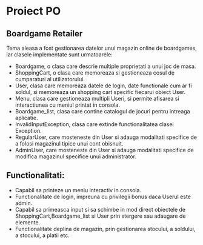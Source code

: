 # Proiect PO 
## Boardgame Retailer



Tema aleasa a fost gestionarea datelor unui magazin online de boardgames, iar clasele implementate sunt urmatoarele:

- Boardgame, o clasa care descrie multiple proprietati a unui joc de masa.
- ShoppingCart, o clasa care memoreaza si gestioneaza cosul de cumparaturi al utilizatorului.
- User, clasa care memoreaza datele de login, date functionale cum ar fi soldul, si memoreaza un shopping cart specific fiecarui obiect User.
- Menu, clasa care gestioneaza multipli Useri, si permite afisarea si interactiunea cu meniul printat in consola.
- Boardgame_list, clasa care contine catalogul de jocuri pentru intreaga aplicatie.
- InvalidInputException, clasa care extinde functionalitatea clasei Exception.
- RegularUser, care mosteneste din User si adauga modalitati specifice de a folosi magazinul tipice unui cont obisnuit.
- AdminUser, care mosteneste din User si adauga modalitati specifice de modifica magazinul specifice unui administrator.

## Functionalitati:

- Capabil sa printeze un meniu interactiv in consola.
- Functionalitate de login, impreuna cu privilegii bonus daca Userul este admin.
- Capabil sa primeasca input si sa schimbe in mod direct obiectele de ShoppingCart,Boardgame_list si User prin stergere sau adaugare de elemente.
- Functionalitate deplina de magazin, prin gestionarea stocului, a soldului, a stocului, a platii etc.

[//]: # (These are reference links used in the body of this note and get stripped out when the markdown processor does its job. There is no need to format nicely because it shouldn't be seen. Thanks SO - http://stackoverflow.com/questions/4823468/store-comments-in-markdown-syntax)

[dill]: <https://github.com/joemccann/dillinger>
[git-repo-url]: <https://github.com/joemccann/dillinger.git>
[john gruber]: <http://daringfireball.net>
[df1]: <http://daringfireball.net/projects/markdown/>
[markdown-it]: <https://github.com/markdown-it/markdown-it>
[Ace Editor]: <http://ace.ajax.org>
[node.js]: <http://nodejs.org>
[Twitter Bootstrap]: <http://twitter.github.com/bootstrap/>
[jQuery]: <http://jquery.com>
[@tjholowaychuk]: <http://twitter.com/tjholowaychuk>
[express]: <http://expressjs.com>
[AngularJS]: <http://angularjs.org>
[Gulp]: <http://gulpjs.com>

[PlDb]: <https://github.com/joemccann/dillinger/tree/master/plugins/dropbox/README.md>
[PlGh]: <https://github.com/joemccann/dillinger/tree/master/plugins/github/README.md>
[PlGd]: <https://github.com/joemccann/dillinger/tree/master/plugins/googledrive/README.md>
[PlOd]: <https://github.com/joemccann/dillinger/tree/master/plugins/onedrive/README.md>
[PlMe]: <https://github.com/joemccann/dillinger/tree/master/plugins/medium/README.md>
[PlGa]: <https://github.com/RahulHP/dillinger/blob/master/plugins/googleanalytics/README.md>
